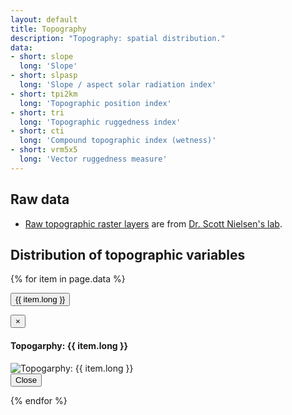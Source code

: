 ```yaml
---
layout: default
title: Topography
description: "Topography: spatial distribution."
data:
- short: slope
  long: 'Slope'
- short: slpasp
  long: 'Slope / aspect solar radiation index'
- short: tpi2km
  long: 'Topographic position index'
- short: tri
  long: 'Topographic ruggedness index'
- short: cti
  long: 'Compound topographic index (wetness)'
- short: vrm5x5
  long: 'Vector ruggedness measure'
---
```


## Raw data

* <a href="{{ site.ftproot }}/geospatial/topography/topo_grid.zip">Raw topographic raster layers</a> are from <a href="http://www.ace-lab.org/">Dr. Scott Nielsen's lab</a>.

## Distribution of topographic variables

{% for item in page.data %}

<button type="button" class="btn btn-primary" data-toggle="modal" data-target="#modal-{{ item.short }}">{{ item.long }}</button>

<div class="modal fade" id="modal-{{ item.short }}" tabindex="-1" role="dialog" aria-labelledby="modal-{{ item.short }}-label">
  <div class="modal-dialog" role="document">
    <div class="modal-content">
      <div class="modal-header">
        <button type="button" class="close" data-dismiss="modal" aria-label="Close"><span aria-hidden="true">&times;</span></button>
        <h4 class="modal-title" id="modal-lichens-label">Topogarphy: {{ item.long }}</h4>
      </div>
      <div class="modal-body">
        <img src="{{ site.contents }}/geospatial/topography/{{ item.short }}.png" class="img-responsive" alt="Topogarphy: {{ item.long }}"/>
      </div>
      <div class="modal-footer">
        <button type="button" class="btn btn-default" data-dismiss="modal">Close</button>
      </div>
    </div>
  </div>
</div>

{% endfor %}
